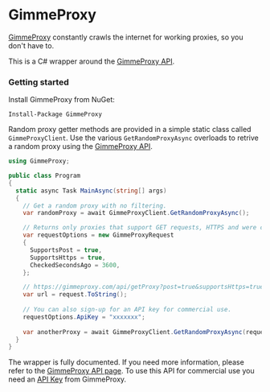 # GimmeProxy

[GimmeProxy](https://gimmeproxy.com/) constantly crawls the internet for working proxies, so you don't have to.

This is a C# wrapper around the [GimmeProxy API](https://gimmeproxy.com/#api).

### Getting started

Install GimmeProxy from NuGet:

```
Install-Package GimmeProxy
```

Random proxy getter methods are provided in a simple static class called `GimmeProxyClient`.
Use the various `GetRandomProxyAsync` overloads to retrive a random proxy using the [GimmeProxy API](https://gimmeproxy.com/#api).

```csharp
using GimmeProxy;

public class Program
{
  static async Task MainAsync(string[] args)
  {
    // Get a random proxy with no filtering.
    var randomProxy = await GimmeProxyClient.GetRandomProxyAsync();

    // Returns only proxies that support GET requests, HTTPS and were checked in last 3600 seconds.
    var requestOptions = new GimmeProxyRequest
    {
      SupportsPost = true,
      SupportsHttps = true,
      CheckedSecondsAgo = 3600,
    };

    // https://gimmeproxy.com/api/getProxy?post=true&supportsHttps=true&maxCheckPeriod=3600
    var url = request.ToString();
    
    // You can also sign-up for an API key for commercial use.
    requestOptions.ApiKey = "xxxxxxx";
    
    var anotherProxy = await GimmeProxyClient.GetRandomProxyAsync(requestOptions);
  }
}
```

The wrapper is fully documented. If you need more information, please refer to the [GimmeProxy API page](https://gimmeproxy.com/#api).
To use this API for commercial use you need an [API Key](https://gimmeproxy.com/#pricing) from GimmeProxy.

